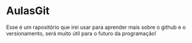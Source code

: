 # AulasGit
 Esse é um rapositório que irei usar para aprender mais sobre o github e o versionamento, será muito útil para o futuro da programação!
